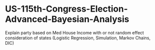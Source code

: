 # US-115th-Congress-Election-Advanced-Bayesian-Analysis
Explain party based on Med House Income with or not random effect consideration of states (Logistic Regression, Simulation, Markov Chains, DIC) 
